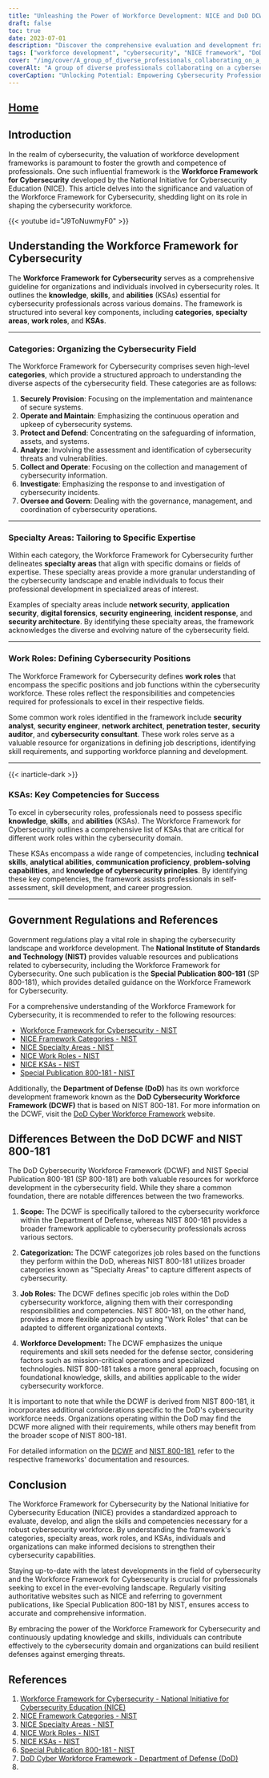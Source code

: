 ```yaml
---
title: "Unleashing the Power of Workforce Development: NICE and DoD DCWF Frameworks"
draft: false
toc: true
date: 2023-07-01
description: "Discover the comprehensive evaluation and development frameworks for cybersecurity workforce: NICE and DoD DCWF, empowering organizations with skilled professionals."
tags: ["workforce development", "cybersecurity", "NICE framework", "DoD DCWF framework", "skills assessment", "professional development", "cybersecurity workforce", "career pathways", "cybersecurity education", "workforce alignment", "workforce framework", "NIST", "government regulations", "cybersecurity certifications", "industry standards", "talent management", "cybersecurity roles", "cybersecurity competencies", "cybersecurity workforce development", "cybersecurity professionals", "cybersecurity skills", "workforce planning", "cybersecurity recruitment", "workforce resilience", "cybersecurity training", "workforce strategy", "cybersecurity job market", "cybersecurity career advancement", "workforce readiness"]
cover: "/img/cover/A_group_of_diverse_professionals_collaborating_on_a_cyberse.png"
coverAlt: "A group of diverse professionals collaborating on a cybersecurity project."
coverCaption: "Unlocking Potential: Empowering Cybersecurity Professionals for Success"
---
```


## [Home](/cyber-security-career-playbook-start/)

## Introduction

In the realm of cybersecurity, the valuation of workforce development frameworks is paramount to foster the growth and competence of professionals. One such influential framework is the **Workforce Framework for Cybersecurity** developed by the National Initiative for Cybersecurity Education (NICE). This article delves into the significance and valuation of the Workforce Framework for Cybersecurity, shedding light on its role in shaping the cybersecurity workforce.

{{< youtube id="J9ToNuwmyF0" >}}

## Understanding the Workforce Framework for Cybersecurity

The **Workforce Framework for Cybersecurity** serves as a comprehensive guideline for organizations and individuals involved in cybersecurity roles. It outlines the **knowledge**, **skills**, and **abilities** (KSAs) essential for cybersecurity professionals across various domains. The framework is structured into several key components, including **categories**, **specialty areas**, **work roles**, and **KSAs**.

______

### Categories: Organizing the Cybersecurity Field

The Workforce Framework for Cybersecurity comprises seven high-level **categories**, which provide a structured approach to understanding the diverse aspects of the cybersecurity field. These categories are as follows:

1. **Securely Provision**: Focusing on the implementation and maintenance of secure systems.
2. **Operate and Maintain**: Emphasizing the continuous operation and upkeep of cybersecurity systems.
3. **Protect and Defend**: Concentrating on the safeguarding of information, assets, and systems.
4. **Analyze**: Involving the assessment and identification of cybersecurity threats and vulnerabilities.
5. **Collect and Operate**: Focusing on the collection and management of cybersecurity information.
6. **Investigate**: Emphasizing the response to and investigation of cybersecurity incidents.
7. **Oversee and Govern**: Dealing with the governance, management, and coordination of cybersecurity operations.

______

### Specialty Areas: Tailoring to Specific Expertise

Within each category, the Workforce Framework for Cybersecurity further delineates **specialty areas** that align with specific domains or fields of expertise. These specialty areas provide a more granular understanding of the cybersecurity landscape and enable individuals to focus their professional development in specialized areas of interest.

Examples of specialty areas include **network security**, **application security**, **digital forensics**, **security engineering**, **incident response**, and **security architecture**. By identifying these specialty areas, the framework acknowledges the diverse and evolving nature of the cybersecurity field.

______

### Work Roles: Defining Cybersecurity Positions

The Workforce Framework for Cybersecurity defines **work roles** that encompass the specific positions and job functions within the cybersecurity workforce. These roles reflect the responsibilities and competencies required for professionals to excel in their respective fields.

Some common work roles identified in the framework include **security analyst**, **security engineer**, **network architect**, **penetration tester**, **security auditor**, and **cybersecurity consultant**. These work roles serve as a valuable resource for organizations in defining job descriptions, identifying skill requirements, and supporting workforce planning and development.

______
{{< inarticle-dark >}}
### KSAs: Key Competencies for Success

To excel in cybersecurity roles, professionals need to possess specific **knowledge**, **skills**, and **abilities** (KSAs). The Workforce Framework for Cybersecurity outlines a comprehensive list of KSAs that are critical for different work roles within the cybersecurity domain.

These KSAs encompass a wide range of competencies, including **technical skills**, **analytical abilities**, **communication proficiency**, **problem-solving capabilities**, and **knowledge of cybersecurity principles**. By identifying these key competencies, the framework assists professionals in self-assessment, skill development, and career progression.

______

## Government Regulations and References

Government regulations play a vital role in shaping the cybersecurity landscape and workforce development. The **National Institute of Standards and Technology (NIST)** provides valuable resources and publications related to cybersecurity, including the Workforce Framework for Cybersecurity. One such publication is the **Special Publication 800-181** (SP 800-181), which provides detailed guidance on the Workforce Framework for Cybersecurity.

For a comprehensive understanding of the Workforce Framework for Cybersecurity, it is recommended to refer to the following resources:

- [Workforce Framework for Cybersecurity - NIST](https://www.nist.gov/itl/applied-cybersecurity/nice/workforce-framework-cybersecurity)
- [NICE Framework Categories - NIST](https://www.nist.gov/itl/applied-cybersecurity/nice/resources/nice-framework-categories)
- [NICE Specialty Areas - NIST](https://www.nist.gov/itl/applied-cybersecurity/nice/resources/nice-specialty-areas)
- [NICE Work Roles - NIST](https://www.nist.gov/itl/applied-cybersecurity/nice/resources/nice-work-roles)
- [NICE KSAs - NIST](https://www.nist.gov/itl/applied-cybersecurity/nice/resources/nice-knowledge-skills-and-abilities-ksas)
- [Special Publication 800-181 - NIST](https://csrc.nist.gov/publications/detail/sp/800-181/rev-1/final)

Additionally, the **Department of Defense (DoD)** has its own workforce development framework known as the **DoD Cybersecurity Workforce Framework (DCWF)** that is based on NIST 800-181. For more information on the DCWF, visit the [DoD Cyber Workforce Framework](https://public.cyber.mil/wid/dcwf/) website.

## Differences Between the DoD DCWF and NIST 800-181

The DoD Cybersecurity Workforce Framework (DCWF) and NIST Special Publication 800-181 (SP 800-181) are both valuable resources for workforce development in the cybersecurity field. While they share a common foundation, there are notable differences between the two frameworks.

1. **Scope:** The DCWF is specifically tailored to the cybersecurity workforce within the Department of Defense, whereas NIST 800-181 provides a broader framework applicable to cybersecurity professionals across various sectors.

2. **Categorization:** The DCWF categorizes job roles based on the functions they perform within the DoD, whereas NIST 800-181 utilizes broader categories known as "Specialty Areas" to capture different aspects of cybersecurity.

3. **Job Roles:** The DCWF defines specific job roles within the DoD cybersecurity workforce, aligning them with their corresponding responsibilities and competencies. NIST 800-181, on the other hand, provides a more flexible approach by using "Work Roles" that can be adapted to different organizational contexts.

4. **Workforce Development:** The DCWF emphasizes the unique requirements and skill sets needed for the defense sector, considering factors such as mission-critical operations and specialized technologies. NIST 800-181 takes a more general approach, focusing on foundational knowledge, skills, and abilities applicable to the wider cybersecurity workforce.

It is important to note that while the DCWF is derived from NIST 800-181, it incorporates additional considerations specific to the DoD's cybersecurity workforce needs. Organizations operating within the DoD may find the DCWF more aligned with their requirements, while others may benefit from the broader scope of NIST 800-181.

For detailed information on the [DCWF](https://public.cyber.mil/wid/dcwf/) and [NIST 800-181](https://csrc.nist.gov/publications/detail/sp/800-181/rev-1/final), refer to the respective frameworks' documentation and resources.

## Conclusion

The Workforce Framework for Cybersecurity by the National Initiative for Cybersecurity Education (NICE) provides a standardized approach to evaluate, develop, and align the skills and competencies necessary for a robust cybersecurity workforce. By understanding the framework's categories, specialty areas, work roles, and KSAs, individuals and organizations can make informed decisions to strengthen their cybersecurity capabilities.

Staying up-to-date with the latest developments in the field of cybersecurity and the Workforce Framework for Cybersecurity is crucial for professionals seeking to excel in the ever-evolving landscape. Regularly visiting authoritative websites such as NICE and referring to government publications, like Special Publication 800-181 by NIST, ensures access to accurate and comprehensive information.

By embracing the power of the Workforce Framework for Cybersecurity and continuously updating knowledge and skills, individuals can contribute effectively to the cybersecurity domain and organizations can build resilient defenses against emerging threats.

## References

1. [Workforce Framework for Cybersecurity - National Initiative for Cybersecurity Education (NICE)](https://www.nist.gov/itl/applied-cybersecurity/nice/workforce-framework-cybersecurity)
2. [NICE Framework Categories - NIST](https://www.nist.gov/itl/applied-cybersecurity/nice/resources/nice-framework-categories)
3. [NICE Specialty Areas - NIST](https://www.nist.gov/itl/applied-cybersecurity/nice/resources/nice-specialty-areas)
4. [NICE Work Roles - NIST](https://www.nist.gov/itl/applied-cybersecurity/nice/resources/nice-work-roles)
5. [NICE KSAs - NIST](https://www.nist.gov/itl/applied-cybersecurity/nice/resources/nice-knowledge-skills-and-abilities-ksas)
6. [Special Publication 800-181 - NIST](https://csrc.nist.gov/publications/detail/sp/800-181/rev-1/final)
7. [DoD Cyber Workforce Framework - Department of Defense (DoD)](https://public.cyber.mil/wid/dcwf/)
8. [](https://dodcio.defense.gov/Portals/0/Documents/Library/DoDM-8140-03.pdf)
